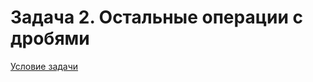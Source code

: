 # Задача 2. Остальные операции с дробями
[Условие задачи](https://github.com/netology-code/cppm-homeworks/tree/main/09/02)

